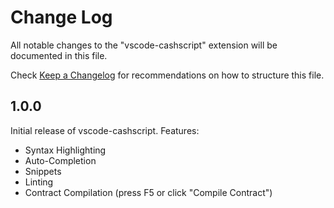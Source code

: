 # Change Log

All notable changes to the "vscode-cashscript" extension will be documented in this file.

Check [Keep a Changelog](http://keepachangelog.com/) for recommendations on how to structure this file.

## 1.0.0
Initial release of vscode-cashscript. Features:
- Syntax Highlighting
- Auto-Completion
- Snippets
- Linting
- Contract Compilation (press F5 or click "Compile Contract")